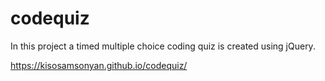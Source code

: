 # codequiz

In this project a timed multiple choice coding quiz is created using jQuery.

https://kisosamsonyan.github.io/codequiz/
